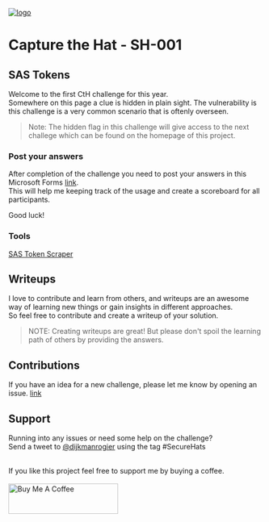 [![logo](https://securehats2022cth.blob.core.windows.net/pictures/sh-banners.png?sv=2021-06-08&ss=bfqt&srt=sco&sp=rlt&se=2025-07-18T03:43:38Z&st=2022-07-17T19:43:38Z&spr=https,http&sig=uZOVgsqNJsd%2FgnWbQ2sXECumbHEMnUJ8tyBGDitCmzo%3D)](https://securehats2022cth.blob.core.windows.net/pictures/sh-banners.png?sv=2021-06-08&ss=bfqt&srt=sco&sp=rlt&se=2025-07-18T03:43:38Z&st=2022-07-17T19:43:38Z&spr=https,http&sig=uZOVgsqNJsd%2FgnWbQ2sXECumbHEMnUJ8tyBGDitCmzo%3D)

# Capture the Hat - SH-001

## SAS Tokens

Welcome to the first CtH challenge for this year.<br />
Somewhere on this page a clue is hidden in plain sight. The vulnerability is this challenge is a very common scenario that is oftenly overseen.<br />

> Note: The hidden flag in this challenge will give access to the next challege which can be found on the homepage of this project.

### Post your answers

After completion of the challenge you need to post your answers in this Microsoft Forms [link](https://forms.office.com/r/qWWuyGJvWp).<br />
This will help me keeping track of the usage and create a scoreboard for all participants.

Good luck!

### Tools

[SAS Token Scraper](https://gist.github.com/azurekid/5705f46fe3b38766b2a38223e250f511)

## Writeups

I love to contribute and learn from others, and writeups are an awesome way of learning new things or gain insights in different approaches.<br />
So feel free to contribute and create a writeup of your solution.

> NOTE: Creating writeups are great! But please don't spoil the learning path of others by providing the answers. 

## Contributions

If you have an idea for a new challenge, please let me know by opening an issue. [link](https://github.com/SecureHats/secure-hacks/issues/new)

## Support

Running into any issues or need some help on the challenge?<br />Send a tweet to [@dijkmanrogier](https://twitter.com/dijkmanrogier) using the tag #SecureHats

<br />
If you like this project feel free to support me by buying a coffee.<br /><br />
<a href="https://www.buymeacoffee.com/DijkmanRogier" target="_blank"><img src="https://cdn.buymeacoffee.com/buttons/v2/default-yellow.png" alt="Buy Me A Coffee" style="height: 60px !important;width: 217px !important;" ></a>
